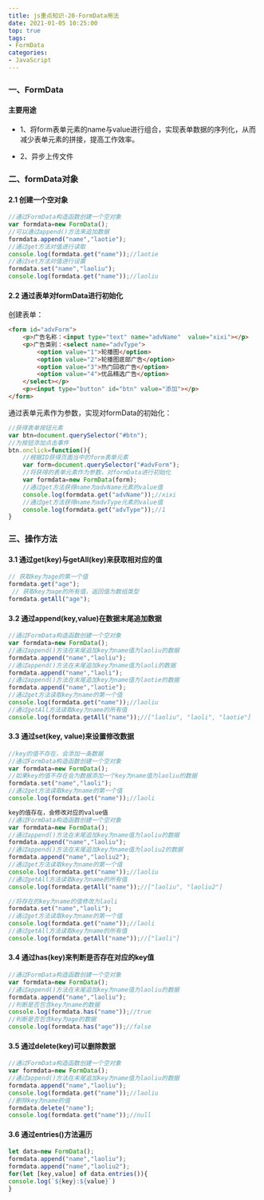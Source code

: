 ```yaml
---
title: js重点知识-20-FormData用法
date: 2021-01-05 10:25:00
top: true
tags:
- FormData
categories:
- JavaScript
---
```

### 一、FormData
<!--more-->
#### 主要用途

- 1、将form表单元素的name与value进行组合，实现表单数据的序列化，从而减少表单元素的拼接，提高工作效率。

- 2、异步上传文件

### 二、formData对象

#### 2.1 创建一个空对象

```js
//通过FormData构造函数创建一个空对象
var formdata=new FormData();
//可以通过append()方法来追加数据
formdata.append("name","laotie");
//通过get方法对值进行读取
console.log(formdata.get("name"));//laotie
//通过set方法对值进行设置
formdata.set("name","laoliu");
console.log(formdata.get("name"));//laoliu
```

#### 2.2 通过表单对formData进行初始化  

创建表单：

```html
<form id="advForm">
    <p>广告名称：<input type="text" name="advName"  value="xixi"></p>
    <p>广告类别：<select name="advType">
        <option value="1">轮播图</option>
        <option value="2">轮播图底部广告</option>
        <option value="3">热门回收广告</option>
        <option value="4">优品精选广告</option>
    </select></p>
    <p><input type="button" id="btn" value="添加"></p>
</form>
```

通过表单元素作为参数，实现对formData的初始化：

```js
//获得表单按钮元素
var btn=document.querySelector("#btn");
//为按钮添加点击事件
btn.onclick=function(){
    //根据ID获得页面当中的form表单元素
    var form=document.querySelector("#advForm");
    //将获得的表单元素作为参数，对formData进行初始化
    var formdata=new FormData(form);
    //通过get方法获得name为advName元素的value值
    console.log(formdata.get("advName"));//xixi
    //通过get方法获得name为advType元素的value值
    console.log(formdata.get("advType"));//1 
}
```

### 三、操作方法

#### 3.1 通过get(key)与getAll(key)来获取相对应的值

```js
// 获取key为age的第一个值
formdata.get("age"); 
 // 获取key为age的所有值，返回值为数组类型
formdata.getAll("age");
```

#### 3.2 通过append(key,value)在数据末尾追加数据

```js
//通过FormData构造函数创建一个空对象
var formdata=new FormData();
//通过append()方法在末尾追加key为name值为laoliu的数据
formdata.append("name","laoliu");
//通过append()方法在末尾追加key为name值为laoli的数据
formdata.append("name","laoli");
//通过append()方法在末尾追加key为name值为laotie的数据
formdata.append("name","laotie");
//通过get方法读取key为name的第一个值
console.log(formdata.get("name"));//laoliu
//通过getAll方法读取key为name的所有值
console.log(formdata.getAll("name"));//["laoliu", "laoli", "laotie"]
```

#### 3.3 通过set(key, value)来设置修改数据

```js
//key的值不存在，会添加一条数据
//通过FormData构造函数创建一个空对象
var formdata=new FormData();
//如果key的值不存在会为数据添加一个key为name值为laoliu的数据
formdata.set("name","laoli");
//通过get方法读取key为name的第一个值
console.log(formdata.get("name"));//laoli

key的值存在，会修改对应的value值
//通过FormData构造函数创建一个空对象
var formdata=new FormData();
//通过append()方法在末尾追加key为name值为laoliu的数据
formdata.append("name","laoliu");
//通过append()方法在末尾追加key为name值为laoliu2的数据
formdata.append("name","laoliu2");
//通过get方法读取key为name的第一个值
console.log(formdata.get("name"));//laoliu
//通过getAll方法读取key为name的所有值
console.log(formdata.getAll("name"));//["laoliu", "laoliu2"]

//将存在的key为name的值修改为laoli
formdata.set("name","laoli");
//通过get方法读取key为name的第一个值
console.log(formdata.get("name"));//laoli
//通过getAll方法读取key为name的所有值
console.log(formdata.getAll("name"));//["laoli"]
```

#### 3.4 通过has(key)来判断是否存在对应的key值

```js
//通过FormData构造函数创建一个空对象
var formdata=new FormData();
//通过append()方法在末尾追加key为name值为laoliu的数据
formdata.append("name","laoliu");
//判断是否包含key为name的数据
console.log(formdata.has("name"));//true
//判断是否包含key为age的数据
console.log(formdata.has("age"));//false
```

#### 3.5 通过delete(key)可以删除数据

```js
//通过FormData构造函数创建一个空对象
var formdata=new FormData();
//通过append()方法在末尾追加key为name值为laoliu的数据
formdata.append("name","laoliu");
console.log(formdata.get("name"));//laoliu
//删除key为name的值
formdata.delete("name");
console.log(formdata.get("name"));//null
```

#### 3.6 通过entries()方法遍历

```js
let data=new FormData();
formdata.append("name","laoliu");
formdata.append("name","laoliu2");
for(let [key,value] of data.entries()){
console.log(`${key}:${value}`)
}
```